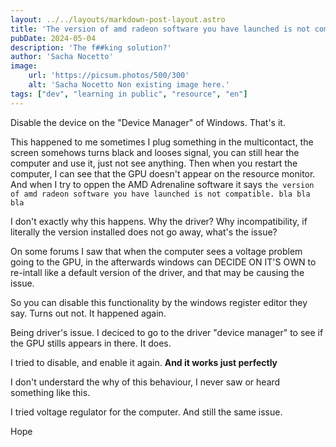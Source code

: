 ```yaml
---
layout: ../../layouts/markdown-post-layout.astro
title: 'The version of amd radeon software you have launched is not compatible'
pubDate: 2024-05-04
description: 'The f##king solution?'
author: 'Sacha Nocetto'
image:
    url: 'https://picsum.photos/500/300'
    alt: 'Sacha Nocetto Non existing image here.'
tags: ["dev", "learning in public", "resource", "en"]
---
```


Disable the device on the "Device Manager" of Windows. That's it.


This happened to me sometimes I plug something in the multicontact, the screen somehows turns black and looses signal, you can still hear the computer and use it, just not see anything. Then when you restart the computer, I can see that the GPU doesn't appear on the resource monitor. And when I try to oppen the AMD Adrenaline software it says ```the version of amd radeon software you have launched is not compatible. bla bla bla```

I don't exactly why this happens. Why the driver? Why incompatibility, if literally the version installed does not go away, what's the issue?

On some forums I saw that when the computer sees a voltage problem going to the GPU, in the afterwards windows can DECIDE ON IT'S OWN to re-intall like a default version of the driver, and that may be causing the issue.

So you can disable this functionality by the windows register editor they say. Turns out not. It happened again.

Being driver's issue. I deciced to go to the driver "device manager" to see if the GPU stills appears in there. It does.

I tried to disable, and enable it again. **And it works just perfectly**

I don't understard the why of this behaviour, I never saw or heard something like this.

I tried voltage regulator for the computer. And still the same issue.

Hope 